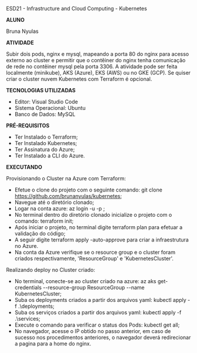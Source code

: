ESD21 - Infrastructure and Cloud Computing - Kubernetes

**ALUNO**

Bruna Nyulas

**ATIVIDADE**

Subir dois pods, nginx e mysql, mapeando a porta 80 do nginx para acesso externo ao cluster e permitir que o contêiner do nginx tenha comunicação de rede no contêiner mysql pela porta 3306. 
A atividade pode ser feita localmente (minikube), AKS (Azure), EKS (AWS) ou no GKE (GCP). 
Se quiser criar o cluster nuvem Kubernetes com Terraform é opcional. 

**TECNOLOGIAS UTILIZADAS**

* Editor: Visual Studio Code
* Sistema Operacional: Ubuntu
* Banco de Dados: MySQL

**PRÉ-REQUISITOS**

* Ter Instalado o Terraform;
* Ter Instalado Kubernetes;
* Ter Assinatura do Azure;
* Ter Instalado a CLI do Azure.

**EXECUTANDO**

Provisionando o Cluster na Azure com Terraform:

* Efetue o clone do projeto com o seguinte comando: git clone https://github.com/brunanyulas/kubernetes;
* Navegue até o diretório clonado;
* Logar na conta azure: az login -u <email> -p <senha>;
* No terminal dentro do diretório clonado inicialize o projeto com o comando: terraform init;
* Após iniciar o projeto, no terminal digite terraform plan para efetuar a validação do código;
* A seguir digite terraform apply -auto-approve para criar a infraestrutura no Azure.
* Na conta da Azure verifique se o resource group e o cluster foram criados respectivamente, 'ResourceGroup' e 'KubernetesCluster'.

Realizando deploy no Cluster criado:

* No terminal, conecte-se ao cluster criado na azure: az aks get-credentials --resource-group ResourceGroup --name KubernetesCluster;
* Suba os deployments criados a partir dos arquivos yaml: kubectl apply -f .\deployments\;
* Suba os serviços criados a partir dos arquivos yaml: kubectl apply -f .\services\;
* Execute o comando para verificar o status dos Pods: kubectl get all;
* No navegador, acesse o IP obtido no passo anterior, em caso de sucesso nos procedimentos anteriores, o navegador deverá redirecionar a pagina para a home do nginx.

